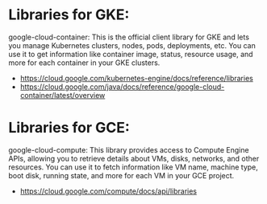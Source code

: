 # Libraries for GKE:
google-cloud-container: This is the official client library for GKE and lets you manage Kubernetes clusters, nodes, pods, deployments, etc. You can use it to get information like container image, status, resource usage, and more for each container in your GKE clusters.

- https://cloud.google.com/kubernetes-engine/docs/reference/libraries
- https://cloud.google.com/java/docs/reference/google-cloud-container/latest/overview
  
# Libraries for GCE:
google-cloud-compute: This library provides access to Compute Engine APIs, allowing you to retrieve details about VMs, disks, networks, and other resources. You can use it to fetch information like VM name, machine type, boot disk, running state, and more for each VM in your GCE project.

- https://cloud.google.com/compute/docs/api/libraries
